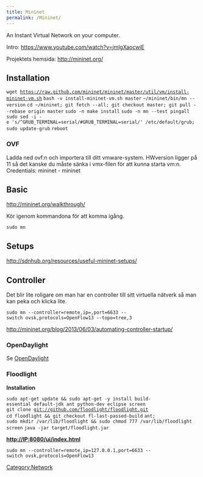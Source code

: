 ```yaml
---
title: Mininet
permalink: /Mininet/
---
```


An Instant Virtual Network on your computer.

Intro: <https://www.youtube.com/watch?v=jmlgXaocwiE>

Projektets hemsida: <http://mininet.org/>

Installation
------------

`wget `[`https://raw.github.com/mininet/mininet/master/util/vm/install-mininet-vm.sh`](https://raw.github.com/mininet/mininet/master/util/vm/install-mininet-vm.sh)
`bash -v install-mininet-vm.sh master`
`~/mininet/bin/mn --version`
`cd ~/mininet; git fetch --all; git checkout master; git pull --rebase origin master`
`sudo -n make install`
`sudo -n mn --test pingall`
`sudo sed -i -e 's/^GRUB_TERMINAL=serial/#GRUB_TERMINAL=serial/' /etc/default/grub; sudo update-grub`
`reboot`

### OVF

Ladda ned ovf:n och importera till ditt vmware-system. HWversion ligger
på 11 så det kanske du måste sänka i vmx-filen för att kunna starta
vm:n.
Credentials: mininet - mininet

Basic
-----

<http://mininet.org/walkthrough/>

Kör igenom kommandona för att komma igång.

`sudo mn`

Setups
------

<http://sdnhub.org/resources/useful-mininet-setups/>

Controller
----------

Det blir lite roligare om man har en controller till sitt virtuella
nätverk så man kan peka och klicka lite.

`sudo mn --controller=remote,ip=`<IP-to-controller>`,port=6633 --switch ovsk,protocols=OpenFlow13 --topo=tree,3`

<http://mininet.org/blog/2013/06/03/automating-controller-startup/>

### OpenDaylight

Se [OpenDaylight](/OpenDaylight "wikilink")

### Floodlight

**Installation**

`sudo apt-get update && sudo apt-get -y install build-essential default-jdk ant python-dev eclipse screen`
`git clone `[`git://github.com/floodlight/floodlight.git`](git://github.com/floodlight/floodlight.git)
`cd floodlight && git checkout fl-last-passed-build`
`ant;`
`sudo mkdir /var/lib/floodlight && sudo chmod 777 /var/lib/floodlight`
`screen`
`java -jar target/floodlight.jar`

**<http://IP:8080/ui/index.html>**

`sudo mn --controller=remote,ip=127.0.0.1,port=6633 --switch ovsk,protocols=OpenFlow13`

[Category:Network](/Category:Network "wikilink")